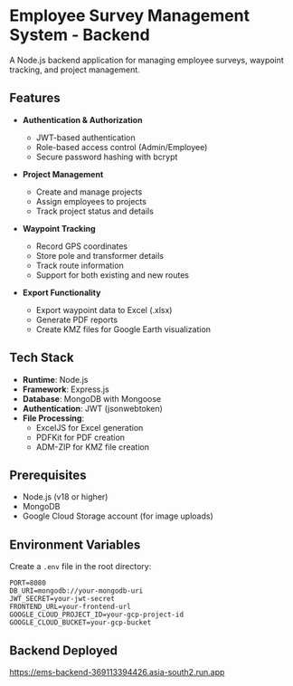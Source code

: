 # Employee Survey Management System - Backend

A Node.js backend application for managing employee surveys, waypoint tracking, and project management.

## Features

- **Authentication & Authorization**
  - JWT-based authentication
  - Role-based access control (Admin/Employee)
  - Secure password hashing with bcrypt

- **Project Management**
  - Create and manage projects
  - Assign employees to projects
  - Track project status and details

- **Waypoint Tracking**
  - Record GPS coordinates
  - Store pole and transformer details
  - Track route information
  - Support for both existing and new routes

- **Export Functionality**
  - Export waypoint data to Excel (.xlsx)
  - Generate PDF reports
  - Create KMZ files for Google Earth visualization

## Tech Stack

- **Runtime**: Node.js
- **Framework**: Express.js
- **Database**: MongoDB with Mongoose
- **Authentication**: JWT (jsonwebtoken)
- **File Processing**:
  - ExcelJS for Excel generation
  - PDFKit for PDF creation
  - ADM-ZIP for KMZ file creation

## Prerequisites

- Node.js (v18 or higher)
- MongoDB
- Google Cloud Storage account (for image uploads)

## Environment Variables

Create a `.env` file in the root directory:

```env
PORT=8080
DB_URI=mongodb://your-mongodb-uri
JWT_SECRET=your-jwt-secret
FRONTEND_URL=your-frontend-url
GOOGLE_CLOUD_PROJECT_ID=your-gcp-project-id
GOOGLE_CLOUD_BUCKET=your-gcp-bucket

```

## Backend Deployed
https://ems-backend-369113394426.asia-south2.run.app


